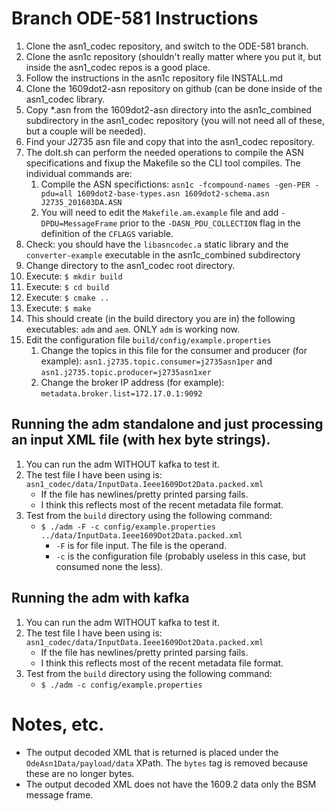 # Branch ODE-581 Instructions

1. Clone the asn1_codec repository, and switch to the ODE-581 branch.
1. Clone the asn1c repository (shouldn't really matter where you put it, but inside the asn1_codec repos is a good
   place.
1. Follow the instructions in the asn1c repository file INSTALL.md
1. Clone the 1609dot2-asn repository on github (can be done inside of the asn1_codec library.
1. Copy \*.asn from the 1609dot2-asn directory into the asn1c_combined subdirectory in the asn1_codec repository (you
   will not need all of these, but a couple will be needed).
1. Find your J2735 asn file and copy that into the asn1_codec repository.
1. The doIt.sh can perform the needed operations to compile the ASN specifications and fixup the Makefile so the CLI tool compiles. The individual commands are:
    1. Compile the ASN specifictions: `asn1c -fcompound-names -gen-PER -pdu=all 1609dot2-base-types.asn 1609dot2-schema.asn J2735_201603DA.ASN`
	1. You will need to edit the `Makefile.am.example` file and add `-DPDU=MessageFrame` prior to the `-DASN_PDU_COLLECTION` flag in the definition of the `CFLAGS` variable.
1. Check: you should have the `libasncodec.a` static library and the `converter-example` executable in the asn1c_combined subdirectory 
1. Change directory to the asn1_codec root directory.
1. Execute: `$ mkdir build`
1. Execute: `$ cd build`
1. Execute: `$ cmake ..`
1. Execute: `$ make`
1. This should create (in the build directory you are in) the following executables: `adm` and `aem`.  ONLY `adm` is working now.
1. Edit the configuration file `build/config/example.properties`
    1. Change the topics in this file for the consumer and producer (for example): `asn1.j2735.topic.consumer=j2735asn1per` and `asn1.j2735.topic.producer=j2735asn1xer`
    1. Change the broker IP address (for example): `metadata.broker.list=172.17.0.1:9092`

## Running the adm standalone and just processing an input XML file (with hex byte strings).

1. You can run the adm WITHOUT kafka to test it.
1. The test file I have been using is: `asn1_codec/data/InputData.Ieee1609Dot2Data.packed.xml`
    - If the file has newlines/pretty printed parsing fails.
	- I think this reflects most of the recent metadata file format.
1. Test from the `build` directory using the following command:
    - `$ ./adm -F -c config/example.properties ../data/InputData.Ieee1609Dot2Data.packed.xml`
        - `-F` is for file input.  The file is the operand.
        - `-c` is the configuration file (probably useless in this case, but consumed none the less).

## Running the adm with kafka

1. You can run the adm WITHOUT kafka to test it.
1. The test file I have been using is: `asn1_codec/data/InputData.Ieee1609Dot2Data.packed.xml`
    - If the file has newlines/pretty printed parsing fails.
	- I think this reflects most of the recent metadata file format.
1. Test from the `build` directory using the following command:
    - `$ ./adm -c config/example.properties`

# Notes, etc.

- The output decoded XML that is returned is placed under the `OdeAsn1Data/payload/data` XPath.  The `bytes` tag is removed because these are no longer bytes.
- The output decoded XML does not have the 1609.2 data only the BSM message frame.


 


